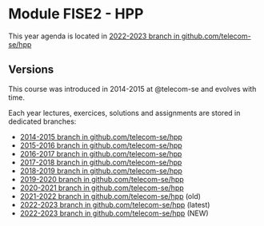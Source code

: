 # Module FISE2 - HPP

This year agenda is located in [2022-2023 branch in github.com/telecom-se/hpp](https://github.com/telecom-se/hpp/tree/2022-2023)

## Versions

This course was introduced in 2014-2015 at @telecom-se and evolves with time.

Each year lectures, exercices, solutions and assignments are stored in dedicated branches:
- [2014-2015 branch in github.com/telecom-se/hpp](https://github.com/telecom-se/hpp/tree/2014-2015)
- [2015-2016 branch in github.com/telecom-se/hpp](https://github.com/telecom-se/hpp/tree/2015-2016)
- [2016-2017 branch in github.com/telecom-se/hpp](https://github.com/telecom-se/hpp/tree/2016-2017)
- [2017-2018 branch in github.com/telecom-se/hpp](https://github.com/telecom-se/hpp/tree/2017-2018)
- [2018-2019 branch in github.com/telecom-se/hpp](https://github.com/telecom-se/hpp/tree/2018-2019)
- [2019-2020 branch in github.com/telecom-se/hpp](https://github.com/telecom-se/hpp/tree/2019-2020)
- [2020-2021 branch in github.com/telecom-se/hpp](https://github.com/telecom-se/hpp/tree/2020-2021)
- [2021-2022 branch in github.com/telecom-se/hpp](https://github.com/telecom-se/hpp/tree/2021-2022) (old)
- [2022-2023 branch in github.com/telecom-se/hpp](https://github.com/telecom-se/hpp/tree/2022-2023) (latest)
- [2022-2023 branch in github.com/telecom-se/hpp](https://github.com/telecom-se/hpp/tree/2023-2024) (NEW)
